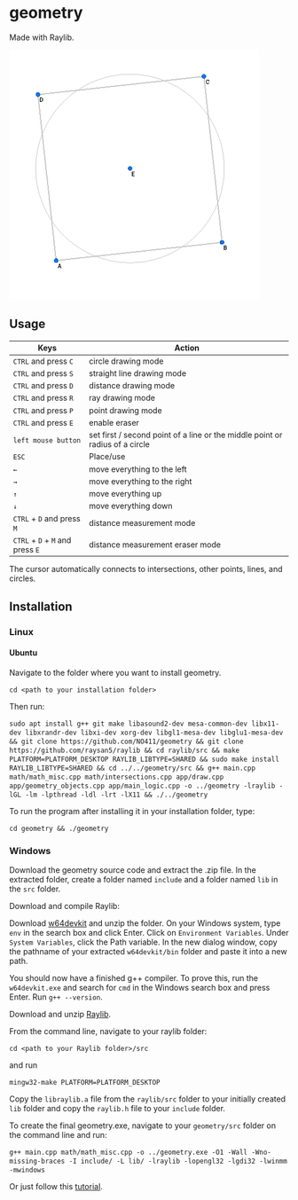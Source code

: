 # geometry
Made with Raylib.

![screenshot](https://raw.githubusercontent.com/NO411/geometry/master/screenshot.png)

## Usage

| Keys                             | Action                                                                       |
|----------------------------------|------------------------------------------------------------------------------|
| `CTRL` and press `C`             | circle drawing mode                                                          |
| `CTRL` and press `S`             | straight line drawing mode                                                   |
| `CTRL` and press `D`             | distance drawing mode                                                        |
| `CTRL` and press `R`             | ray drawing mode                                                             |
| `CTRL` and press `P`             | point drawing mode                                                           |
| `CTRL` and press `E`             | enable eraser                                                                |
| `left mouse button`              | set first / second point of a line or the middle point or radius of a circle |
| `ESC`                            | Place/use                                                                    |
| `←`                              | move everything to the left                                                  |
| `→`                              | move everything to the right                                                 |
| `↑`                              | move everything up                                                           |
| `↓`                              | move everything down                                                         |
| `CTRL` + `D` and press `M`       | distance measurement mode                                                    |
| `CTRL` + `D` + `M` and press `E` | distance measurement eraser mode                                             |

The cursor automatically connects to intersections, other points, lines, and circles.

## Installation

### Linux

#### Ubuntu

Navigate to the folder where you want to install geometry.

```
cd <path to your installation folder>
```

Then run:

```
sudo apt install g++ git make libasound2-dev mesa-common-dev libx11-dev libxrandr-dev libxi-dev xorg-dev libgl1-mesa-dev libglu1-mesa-dev && git clone https://github.com/NO411/geometry && git clone https://github.com/raysan5/raylib && cd raylib/src && make PLATFORM=PLATFORM_DESKTOP RAYLIB_LIBTYPE=SHARED && sudo make install RAYLIB_LIBTYPE=SHARED && cd ../../geometry/src && g++ main.cpp math/math_misc.cpp math/intersections.cpp app/draw.cpp app/geometry_objects.cpp app/main_logic.cpp -o ../geometry -lraylib -lGL -lm -lpthread -ldl -lrt -lX11 && ./../geometry
```

To run the program after installing it in your installation folder, type:
```
cd geometry && ./geometry
```

### Windows

Download the geometry source code and extract the .zip file.
In the extracted folder, create a folder named `include` and a folder named `lib` in the `src` folder.

Download and compile Raylib:

Download [w64devkit](https://github.com/skeeto/w64devkit/releases/download/v1.11.0/w64devkit-1.11.0.zip) and unzip the folder.
On your Windows system, type `env` in the search box and click Enter. Click on `Environment Variables`. Under `System Variables`, click the Path variable. In the new dialog window, copy the pathname of your extracted `w64devkit/bin` folder and paste it into a new path.

You should now have a finished g++ compiler. To prove this, run the `w64devkit.exe` and search for `cmd` in the Windows search box and press Enter. Run `g++ --version`.

Download and unzip [Raylib](https://github.com/raysan5/raylib).

From the command line, navigate to your raylib folder:
```
cd <path to your Raylib folder>/src
```
and run
```
mingw32-make PLATFORM=PLATFORM_DESKTOP
```

Copy the `libraylib.a` file from the `raylib/src` folder to your initially created `lib` folder and copy the `raylib.h` file to your `include` folder.

To create the final geometry.exe, navigate to your `geometry/src` folder on the command line and run:

```
g++ main.cpp math/math_misc.cpp -o ../geometry.exe -O1 -Wall -Wno-missing-braces -I include/ -L lib/ -lraylib -lopengl32 -lgdi32 -lwinmm -mwindows
```

Or just follow this [tutorial](https://www.youtube.com/watch?v=HPDLTQ4J_zQ).
